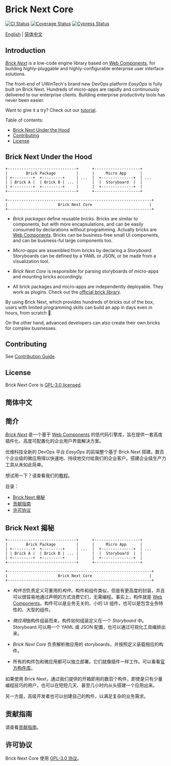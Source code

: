 # Brick Next Core

[![CI Status](https://github.com/easyops-cn/next-core/workflows/CI/badge.svg?event=push&branch=v3)](https://github.com/easyops-cn/next-core/actions?query=workflow%3ACI+branch%3Av3)
[![Coverage Status](https://codecov.io/gh/easyops-cn/next-core/branch/v3/graph/badge.svg?token=XSPIZ7X5WH)](https://app.codecov.io/gh/easyops-cn/next-core/tree/v3)
[![Cypress Status](https://img.shields.io/endpoint?url=https://dashboard.cypress.io/badge/simple/67qbbe/v3&style=flat&logo=cypress)](https://dashboard.cypress.io/projects/67qbbe/runs)

[English](#readme) | [简体中文](#简体中文)

## Introduction

[_Brick Next_](https://brick-next.js.org) is a low-code engine library based on [Web Components](https://developer.mozilla.org/en-US/docs/Web/Web_Components), for building highly-pluggable and highly-configurable enterprise user interface solutions.

The front-end of UWinTech's brand new DevOps platform _EasyOps_ is fully built on Brick Next. Hundreds of micro-apps are rapidly and continuously delivered to our enterprise clients. Building enterprise productivity tools has never been easier.

Want to give it a try? Check out our [tutorial](https://brick-next.js.org/docs/learn/tutorial).

Table of contents:

- [Brick Next Under the Hood](#brick-next-under-the-hood)
- [Contributing](#contributing)
- [License](#license)

## Brick Next Under the Hood

```
+------------------------------+      +--------------------+
|        Brick Package         |      |     Micro App      |
| +---------+  +---------+     | ...  |  +--------------+  | ...
| | Brick A |  | Brick B | ... |      |  |  Storyboard  |  |
| +---------+  +---------+     |      |  +--------------+  |
+------------------------------+      +--------------------+

+---------------------------------------------------------------+
|                      Brick Next Core                         |
+---------------------------------------------------------------+
```

- _Brick packages_ define reusable _bricks_. Bricks are similar to components, but with more encapsulations, and can be easily consumed by declarations without programming. Actually bricks are [Web Components](https://developer.mozilla.org/en-US/docs/Web/Web_Components). Bricks can be business-free small UI components, and can be business-ful large components too.

- _Micro-apps_ are assembled from bricks by declaring a _Storyboard_. Storyboards can be defined by a YAML or JSON, or be made from a visualization tool.

- _Brick Next Core_ is responsible for parsing storyboards of micro-apps and mounting bricks accordingly.

- All brick packages and micro-apps are independently deployable. They work as plugins. Check out the [official brick library](https://github.com/easyops-cn/next-bricks/).

By using Brick Next, which provides hundreds of bricks out of the box, users with limited programming skills can build an app in days even in hours, from scratch 🍻.

On the other hand, advanced developers can also create their own bricks for complex businesses.

## Contributing

See [Contribution Guide](./CONTRIBUTING.md).

## License

Brick Next Core is [GPL-3.0 licensed](./COPYING).

## 简体中文

## 简介

[_Brick Next_](https://brick-next.js.org) 是一个基于 [Web Components](https://developer.mozilla.org/zh-CN/docs/Web/Web_Components) 的低代码引擎库，旨在提供一套高度插件化、高度可配置化的企业用户界面解决方案。

优维科技全新的 DevOps 平台 _EasyOps_ 的前端整个基于 Brick Next 搭建。数百个企业级的微应用得以快速地、持续地交付给我们的企业客户。搭建企业级生产力工具从未如此简单。

想试用一下？请查看我们的[教程](https://brick-next.js.org/zh/docs/learn/tutorial)。

目录：

- [Brick Next 揭秘](#brick-next-揭秘)
- [贡献指南](#贡献指南)
- [许可协议](#许可协议)

## Brick Next 揭秘

```
+------------------------------+      +--------------------+
|        Brick Package         |      |     Micro App      |
| +---------+  +---------+     | ...  |  +--------------+  | ...
| | Brick A |  | Brick B | ... |      |  |  Storyboard  |  |
| +---------+  +---------+     |      |  +--------------+  |
+------------------------------+      +--------------------+

+---------------------------------------------------------------+
|                      Brick Next Core                         |
+---------------------------------------------------------------+
```

- *构件包*负责定义可重用的*构件*。构件和组件类似，但是有更高度的封装，并且可以很容易地通过声明的方式消费它们，无需编程。事实上，构件就是 [Web Components](https://developer.mozilla.org/zh-CN/docs/Web/Web_Components)。构件可以是业务无关的、小的 UI 组件，也可以是包含业务特性的、大型的组件。

- *微应用*由构件组装而来，构件如何组装定义在一个 _Storyboard_ 中。Storyboard 可以用一个 YAML 或 JSON 配置，也可以通过可视化工具编排出来。

- _Brick Next Core_ 负责解析微应用的 storyboards，并按照定义装载相应的构件。

- 所有的构件包和微应用都可以独立部署。它们就像插件一样工作。可以看看[官方构件库](https://github.com/easyops-cn/next-bricks/)。

如果使用 Brick Next，通过我们提供的开箱即用的数百个构件，即使是只有少量编程技巧的用户，也可以在短短几天、甚至几小时内从头搭建一个应用出来。

另一方面，高级开发者也可以创建自己的构件，以满足复杂的业务需求。

## 贡献指南

请查看[贡献指南](./CONTRIBUTING-v3.md)。

## 许可协议

Brick Next Core 使用 [GPL-3.0 协议](./COPYING)。
